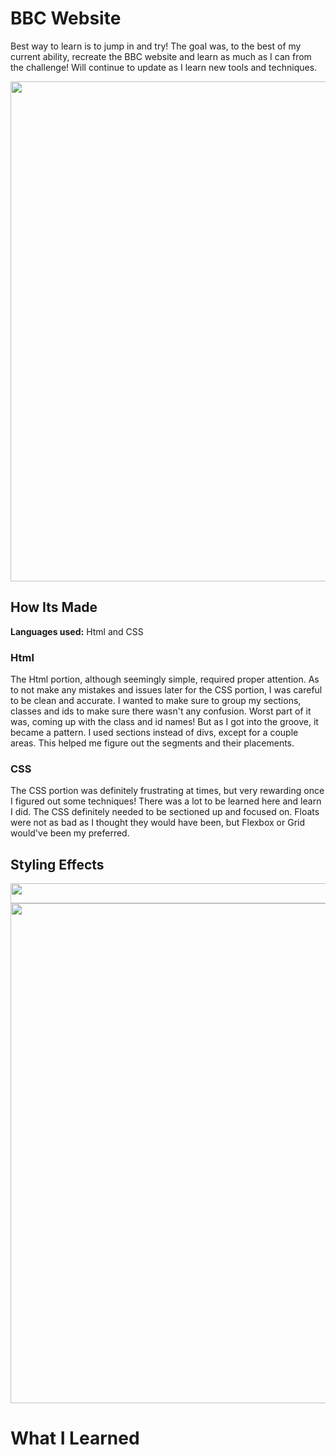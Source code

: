 # BBC Website
Best way to learn is to jump in and try! The goal was, to the best of my current ability, recreate the BBC website and learn as much as I can from the challenge! Will continue to update as I learn new tools and techniques.

<img src="https://github.com/DashlinS/BBCWebsite/blob/master/images/gifs/bbcDemo1.png" width="800">

## How Its Made 

**Languages used:** Html and CSS

### Html

The Html portion, although seemingly simple, required proper attention. 
As to not make any mistakes and issues later for the CSS portion, I was careful to be clean and accurate. 
I wanted to make sure to group my sections, classes and ids to make sure there wasn't any confusion. 
Worst part of it was, coming up with the class and id names! But as I got into the groove, it became a pattern. 
I used sections instead of divs, except for a couple areas. 
This helped me figure out the segments and their placements.


### CSS

The CSS portion was definitely frustrating at times, but very rewarding once I figured out some techniques! 
There was a lot to be learned here and learn I did. 
The CSS definitely needed to be sectioned up and focused on. 
Floats were not as bad as I thought they would have been, but Flexbox or Grid would've been my preferred. 


## Styling Effects
<img src="https://github.com/DashlinS/BBCWebsite/blob/master/images/gifs/navbar.gif" width="1000" height="32">

<img src="https://github.com/DashlinS/BBCWebsite/blob/master/images/gifs/mainsection.gif" width="800">

# What I Learned

